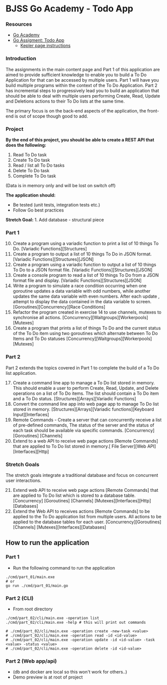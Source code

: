 # BJSS Go Academy - Todo App



### Resources
- [Go Academy](https://bjss.learnamp.com/en/learnlists/golang-academy)
- [Go Assigment: Todo App](https://bjss.learnamp.com/en/learnlists/golang-academy/items/sign-in-to-your-account-1be8a0da-f02e-416b-a8b1-2583c16905b3)
  - [Kepler page instructions](https://kepler.bjss.com/pages/viewpage.action?spaceKey=ACCPA&title=To+Do+Application)

### Introduction
The assignments in the main content page and Part 1 of this application are aimed to provide sufficient knowledge to enable you to build a To Do Application for that can be accessed by multiple users. Part 1 will have you build multiple programs within the context of the To Do Application. Part 2 has incremental steps to progressively lead you to build an application that should be able to deal with multiple users performing Create, Read, Update and Deletions actions to their To Do lists at the same time.

The primary focus is on the back-end aspects of the application, the front-end is out of scope though good to add.

### Project
**By the end of this project, you should be able to create a REST API that does the following:**
   1. Read To Do task
   2. Create To Do task
   3. Read / list all To Do tasks
   4. Delete To Do task
   5. Complete To Do task

(Data is in memory only and will be lost on switch off)

**The application should:**

- Be tested (unit tests, integration tests etc.)
- Follow Go best practices

**Stretch Goal:**
    1. Add database - structural piece

### Part 1
10. Create a program using a variadic function to print a list of 10 things To Do. [Variadic Functions][Structures]
11. Create a program to output a list of 10 things To Do in JSON format. [Variadic Functions][Structures][JSON]
12. Create a program using a variadic function to output a list of 10 things To Do to a JSON format file. [Variadic Functions][Structures][JSON]
13. Create a console program to read a list of 10 things To Do from a JSON format file and display. [Variadic Functions][Structures][JSON]
14. Write a program to simulate a race condition occurring when one goroutine updates a data variable with odd numbers, while another updates the same data variable with even numbers. After each update , attempt to display the data contained in the data variable to screen. [Goroutines][Concurrency][Race Conditions]
15. Refactor the program created in exercise 14 to use channels, mutexes to synchronise all actions. [Concurrency][Waitgroups][Workerpools][Mutexes]
16. Create a program that prints a list of things To Do and the current status of the To Do item using two goroutines which alternate between To Do Items and To Do statuses [Concurrency][Waitgroups][Workerpools][Mutexes]

### Part 2
Part 2 extends the topics covered in Part 1 to complete the build of a To Do list application.

17. Create a command line app to manage a To Do list stored in memory. This should enable a user to perform Create, Read, Update, and Delete operations on a list of To Do items. The list should contain a To Do item and a To Do status. [Structures][Arrays][Variadic Functions]
18. Convert the command line app into web page app to manage To Do list stored in memory. [Structures][Arrays][Variadic functions][Keyboard Input][Interfaces]
19. Remote Commands - Create a server that can concurrently receive a list of pre-defined commands, The status of the server and the status of each task should be available via specific commands. [Concurrency][Goroutines] [Channels]
20. Extend to a web API to receive web page actions [Remote Commands] that are applied to To Do list stored in memory.[ File Server][Web API][Interfaces][Http]

### Stretch Goals
The stretch goals integrate a traditional database and focus on concurrent user interactions.

21. Extend web API to receive web page actions [Remote Commands] that are applied to To Do list which is stored to a database table. [Concurrency] [Goroutines] [Channels] [Mutexes][Interfaces][Http][Databases]
22. Extend the Web API to receives actions [Remote Commands] to be applied to the To Do application list from multiple users. All actions to be applied to the database tables for each user. [Concurrency][Goroutines][Channels] [Mutexes][Interfaces][Databases]


## How to run the application
### Part 1
- Run the following command to run the application
```shell
./cmd/part_01/main.exe
# or
go run ./cmd/part_01/main.go
```

### Part 2 (CLI)
- From root directory
```shell
./cmd/part_02/cli/main.exe -operation list
./cmd/part_02/cli/main.exe -help # this will print out commands

# ./cmd/part_02/cli/main.exe -operation create -new-task <value>
# ./cmd/part_02/cli/main.exe -operation read -id <id-value>
# ./cmd/part_02/cli/main.exe -operation update -id <id-value> -task <value> -status <value>
# ./cmd/part_02/cli/main.exe -operation delete -id <id-value>
```

### Part 2 (Web app/api)
- (db and docker are local so this won't work for others..)
- Demo preview is at root of project

